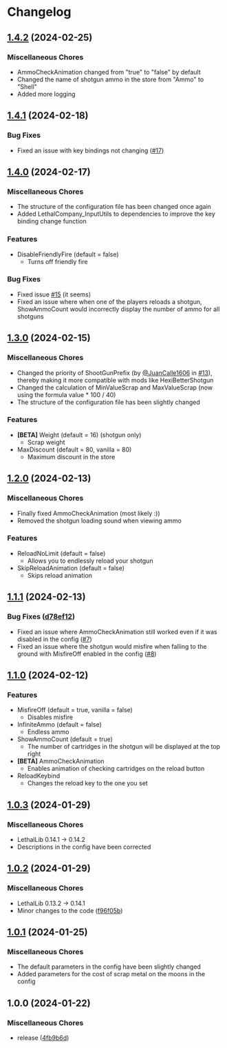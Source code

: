 # Changelog

## [1.4.2](https://github.com/Hypick122/BetterShotgun/compare/v1.4.1...v1.4.2) (2024-02-25)

### Miscellaneous Chores

* AmmoCheckAnimation changed from "true" to "false" by default
* Changed the name of shotgun ammo in the store from "Ammo" to "Shell"
* Added more logging

## [1.4.1](https://github.com/Hypick122/BetterShotgun/compare/v1.4.0...v1.4.1) (2024-02-18)

### Bug Fixes

* Fixed an issue with key bindings not changing ([#17](https://github.com/Hypick122/BetterShotgun/issues/17))

## [1.4.0](https://github.com/Hypick122/BetterShotgun/compare/v1.3.0...v1.4.0) (2024-02-17)

### Miscellaneous Chores

* The structure of the configuration file has been changed once again
* Added LethalCompany_InputUtils to dependencies to improve the key binding change function

### Features

* DisableFriendlyFire (default = false)
    * Turns off friendly fire

### Bug Fixes

* Fixed issue [#15](https://github.com/Hypick122/BetterShotgun/issues/15) (it seems)
* Fixed an issue where when one of the players reloads a shotgun, ShowAmmoCount would incorrectly display the number of
  ammo for all shotguns

## [1.3.0](https://github.com/Hypick122/BetterShotgun/compare/v1.2.0...v1.3.0) (2024-02-15)

### Miscellaneous Chores

* Changed the priority of ShootGunPrefix (by [@JuanCalle1606](https://github.com/JuanCalle1606)
  in [#13](https://github.com/Hypick122/BetterShotgun/pull/13)), thereby making it more compatible with mods like
  HexiBetterShotgun
* Changed the calculation of MinValueScrap and MaxValueScrap (now using the formula value * 100 / 40)
* The structure of the configuration file has been slightly changed

### Features

* **[BETA]** Weight (default = 16) (shotgun only)
    * Scrap weight
* MaxDiscount (default = 80, vanilla = 80)
    * Maximum discount in the store

## [1.2.0](https://github.com/Hypick122/BetterShotgun/compare/v1.1.1...v1.2.0) (2024-02-13)

### Miscellaneous Chores

* Finally fixed AmmoCheckAnimation (most likely :))
* Removed the shotgun loading sound when viewing ammo

### Features

* ReloadNoLimit (default = false)
    * Allows you to endlessly reload your shotgun
* SkipReloadAnimation (default = false)
    * Skips reload animation

## [1.1.1](https://github.com/Hypick122/BetterShotgun/compare/v1.1.0...v1.1.1) (2024-02-13)

### Bug Fixes ([d78ef12](https://github.com/Hypick122/BetterShotgun/commit/d78ef1249c18c95a8d66f1a4cb75b5acd51f388a))

* Fixed an issue where AmmoCheckAnimation still worked even if it was disabled in the
  config ([#7](https://github.com/Hypick122/BetterShotgun/issues/7))
* Fixed an issue where the shotgun would misfire when falling to the ground with MisfireOff enabled in the
  config ([#8](https://github.com/Hypick122/BetterShotgun/issues/8))

## [1.1.0](https://github.com/Hypick122/BetterShotgun/compare/v1.0.3...v1.1.0) (2024-02-12)

### Features

* MisfireOff (default = true, vanilla = false)
    * Disables misfire
* InfiniteAmmo (default = false)
    * Endless ammo
* ShowAmmoCount (default = true)
    * The number of cartridges in the shotgun will be displayed at the top right
* **[BETA]** AmmoCheckAnimation
    * Enables animation of checking cartridges on the reload button
* ReloadKeybind
    * Changes the reload key to the one you set

## [1.0.3](https://github.com/Hypick122/BetterShotgun/compare/v1.0.2...v1.0.3) (2024-01-29)

### Miscellaneous Chores

* LethalLib 0.14.1 -> 0.14.2
* Descriptions in the config have been corrected

## [1.0.2](https://github.com/Hypick122/BetterShotgun/compare/v1.0.1...v1.0.2) (2024-01-29)

### Miscellaneous Chores

* LethalLib 0.13.2 -> 0.14.1
* Minor changes to the
  code ([f96f05b](https://github.com/Hypick122/BetterShotgun/commit/f96f05b9ceeccac01f6912f6731790605f55c507))

## [1.0.1](https://github.com/Hypick122/BetterShotgun/compare/v1.0.0...v1.0.1) (2024-01-25)

### Miscellaneous Chores

* The default parameters in the config have been slightly changed
* Added parameters for the cost of scrap metal on the moons in the config

## 1.0.0 (2024-01-22)

### Miscellaneous Chores

* release ([4fb9b6d](https://github.com/Hypick122/BetterShotgun/commit/4fb9b6d1e632651fa9c1dceb8abd329ba81a1833))

